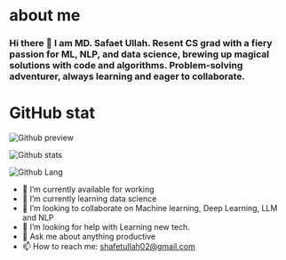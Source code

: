 # about me 
### Hi there 👋 I am MD. Safaet Ullah. Resent CS grad with a fiery passion for ML, NLP, and data science, brewing up magical solutions with code and algorithms. Problem-solving adventurer, always learning and eager to collaborate. 

# GitHub stat

![Github preview](https://github-readme-stats.vercel.app/api?username=ShafaetUllah032)



![Github stats](https://github-readme-streak-stats.herokuapp.com/?user=ShafaetUllah032)



![Github Lang](https://github-readme-stats.vercel.app/api/top-langs/?username=ShafaetUllah032)



- 🔭 I’m currently available for working 
- 🌱 I’m currently learning data science
- 👯 I’m looking to collaborate on Machine learning, Deep Learning, LLM and NLP 
- 🤔 I’m looking for help with Learning new tech.
- 💬 Ask me about anything productive
- 📫 How to reach me: shafetullah02@gmail.com


<!--
**ShafaetUllah032/ShafaetUllah032** is a ✨ _special_ ✨ repository because its `README.md` (this file) appears on your GitHub profile.

Here are some ideas to get you started:

- 🔭 I’m currently working on ...
- 🌱 I’m currently learning ...
- 👯 I’m looking to collaborate on ...
- 🤔 I’m looking for help with ...
- 💬 Ask me about ...
- 📫 How to reach me: ...
- 😄 Pronouns: ...
- ⚡ Fun fact: ...
-->
